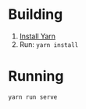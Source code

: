 # Building

1. [Install Yarn](https://yarnpkg.com/lang/en/docs/install)
2. Run: `yarn install`

# Running

```bash
yarn run serve
```

